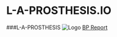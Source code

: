 # L-A-PROSTHESIS.IO
###L-A-PROSTHESIS
![Logo](https://3DForUs.github.io/yourLogo.png) 
[BP Report](https://github.com/L-A-PROSTHESIS/L-A-PROSTHESIS.IO/blob/main/L.A.PROSTHESIS.pdf) 
